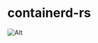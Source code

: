 # containerd-rs

![Alt](https://repobeats.axiom.co/api/embed/e1cccd5471550bb653e2676cf6213019a93c5489.svg "Repobeats analytics image")
